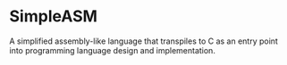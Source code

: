 # SimpleASM
A simplified assembly-like language that transpiles to C as an entry point into programming language design and implementation.
